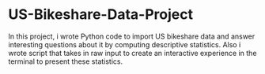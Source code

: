 # US-Bikeshare-Data-Project
In this project, i wrote Python code to import US bikeshare data and answer interesting questions about it by computing descriptive statistics. Also i wrote script that takes in raw input to create an interactive experience in the terminal to present these statistics.
